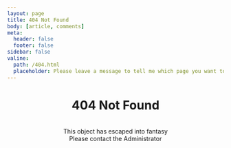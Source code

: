 ```yaml
---
layout: page
title: 404 Not Found
body: [article, comments]
meta:
  header: false
  footer: false
sidebar: false
valine:
  path: /404.html
  placeholder: Please leave a message to tell me which page you want to visit disappears.
---
```


# <center>**404 Not Found**</center>

<br>
<center>This object has escaped into fantasy</center>
<center>Please contact the Administrator</center>
<br>
<br>